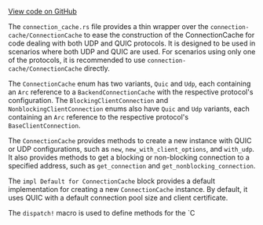 [View code on GitHub](https://github.com/solana-labs/solana/blob/master/client/src/connection_cache.rs)

The `connection_cache.rs` file provides a thin wrapper over the `connection-cache/ConnectionCache` to ease the construction of the ConnectionCache for code dealing with both UDP and QUIC protocols. It is designed to be used in scenarios where both UDP and QUIC are used. For scenarios using only one of the protocols, it is recommended to use `connection-cache/ConnectionCache` directly.

The `ConnectionCache` enum has two variants, `Quic` and `Udp`, each containing an `Arc` reference to a `BackendConnectionCache` with the respective protocol's configuration. The `BlockingClientConnection` and `NonblockingClientConnection` enums also have `Quic` and `Udp` variants, each containing an `Arc` reference to the respective protocol's `BaseClientConnection`.

The `ConnectionCache` provides methods to create a new instance with QUIC or UDP configurations, such as `new`, `new_with_client_options`, and `with_udp`. It also provides methods to get a blocking or non-blocking connection to a specified address, such as `get_connection` and `get_nonblocking_connection`.

The `impl Default for ConnectionCache` block provides a default implementation for creating a new `ConnectionCache` instance. By default, it uses QUIC with a default connection pool size and client certificate.

The `dispatch!` macro is used to define methods for the `C